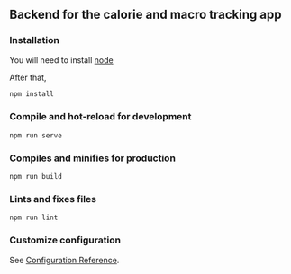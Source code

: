## Backend for the calorie and macro tracking app

### Installation

You will need to install [node](https://nodejs.org/en/download/)

After that,

```sh
npm install
```

### Compile and hot-reload for development

```
npm run serve
```

### Compiles and minifies for production

```
npm run build
```

### Lints and fixes files

```
npm run lint
```

### Customize configuration

See [Configuration Reference](https://cli.vuejs.org/config/).
